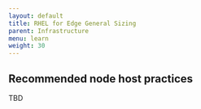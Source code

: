 ```yaml
---
layout: default
title: RHEL for Edge General Sizing
parent: Infrastructure
menu: learn
weight: 30
---
```


## Recommended node host practices

TBD
